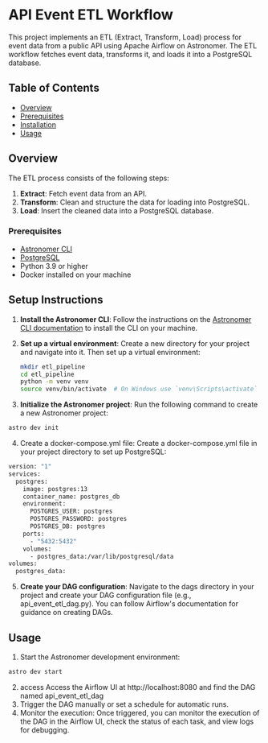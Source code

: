 # API Event ETL Workflow

This project implements an ETL (Extract, Transform, Load) process for event data from a public API using Apache Airflow on Astronomer. The ETL workflow fetches event data, transforms it, and loads it into a PostgreSQL database.


## Table of Contents
- [Overview](#overview)
- [Prerequisites](#prerequisites)
- [Installation](#installation)
- [Usage](#usage)


## Overview

The ETL process consists of the following steps:

1. **Extract**: Fetch event data from an API.
2. **Transform**: Clean and structure the data for loading into PostgreSQL.
3. **Load**: Insert the cleaned data into a PostgreSQL database.



### Prerequisites

- [Astronomer CLI](https://www.astronomer.io/docs/cli)
- [PostgreSQL](https://www.postgresql.org/download/)
- Python 3.9 or higher
- Docker installed on your machine 

## Setup Instructions
1. **Install the Astronomer CLI**:
   Follow the instructions on the [Astronomer CLI documentation](https://www.astronomer.io/docs/cli/install-cli) to install the CLI on your machine.


2. **Set up a virtual environment**:
   Create a new directory for your project and navigate into it. Then set up a virtual environment:
   ```bash
   mkdir etl_pipeline
   cd etl_pipeline
   python -m venv venv
   source venv/bin/activate  # On Windows use `venv\Scripts\activate`

3. **Initialize the Astronomer project**: Run the following command to create a new Astronomer project:
```bash
astro dev init
```
4. Create a docker-compose.yml file: Create a docker-compose.yml file in your project directory to set up PostgreSQL:
```bash
version: "1"
services:
  postgres:
    image: postgres:13
    container_name: postgres_db
    environment:
      POSTGRES_USER: postgres
      POSTGRES_PASSWORD: postgres
      POSTGRES_DB: postgres
    ports:
      - "5432:5432"
    volumes:
      - postgres_data:/var/lib/postgresql/data
volumes:
  postgres_data:
```
5. **Create your DAG configuration**: Navigate to the dags directory in your project and create your DAG configuration file (e.g., api_event_etl_dag.py). You can follow Airflow's documentation for guidance on creating DAGs.

## Usage 
1. Start the Astronomer development environment:
```bash 
astro dev start
``` 
2. access Access the Airflow UI at http://localhost:8080 and find the DAG named api_event_etl_dag 
3. Trigger the DAG manually or set a schedule for automatic runs.
4. Monitor the execution: Once triggered, you can monitor the execution of the DAG in the Airflow UI, check the status of each task, and view logs for debugging.
